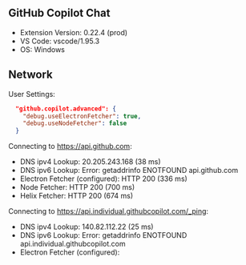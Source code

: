 ## GitHub Copilot Chat

- Extension Version: 0.22.4 (prod)
- VS Code: vscode/1.95.3
- OS: Windows

## Network

User Settings:
```json
  "github.copilot.advanced": {
    "debug.useElectronFetcher": true,
    "debug.useNodeFetcher": false
  }
```

Connecting to https://api.github.com:
- DNS ipv4 Lookup: 20.205.243.168 (38 ms)
- DNS ipv6 Lookup: Error: getaddrinfo ENOTFOUND api.github.com
- Electron Fetcher (configured): HTTP 200 (336 ms)
- Node Fetcher: HTTP 200 (700 ms)
- Helix Fetcher: HTTP 200 (674 ms)

Connecting to https://api.individual.githubcopilot.com/_ping:
- DNS ipv4 Lookup: 140.82.112.22 (25 ms)
- DNS ipv6 Lookup: Error: getaddrinfo ENOTFOUND api.individual.githubcopilot.com
- Electron Fetcher (configured): 